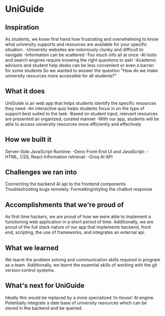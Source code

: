 # UniGuide
## Inspiration
As students, we know first hand how frustrating and overwhelming to know what university supports and resources are available for your specific situation. 
-University websites are notoriously clunky and difficult to navigate
-Information can be scattered
-Too much info all at once
-AI tools and search engines require knowing the right questions to ask!
-Academic advisors and student help desks can be less convenient or even a barrier for some students
So we wanted to answer the question "How do we make university resources more accessible for all students?"

## What it does
UniGuide is an web app that helps students identify the specific resources they need
-An interactive quiz helps students focus in on the type of support best suited to the task
-Based on student input, relevant resources are presented an organized, curated manner
-With our app, students will be able to access university resources more efficiently and effectively

## How we built it
Server-Side JavaScript Runtime: 
-Deno
Front-End UI and JavaScript: 
-HTML, CSS, React
Information retrieval: 
-Groq AI API

## Challenges we ran into
Connecting the backend AI api to the frontend components.
Troubleshooting bugs remotely.
Formatting/styling the chatbot response

## Accomplishments that we're proud of
As first time hackers, we are proud of how we were able to implement a functioning web application in a short period of time. Additionally, we are proud of the full stack nature of our app that implements backend, front end, scripting, the use of frameworks, and integrates an external api. 
 
## What we learned
We learnt the problem solving and communication skills required in program as a team. Additionally, we learnt the essential skills of working with the git version control systems.

## What's next for UniGuide
Ideally this would be replaced by a more specialized ‘in-house’ AI engine. Potentially integrate a date base of university resources which can be stored in the backend and be queried.
